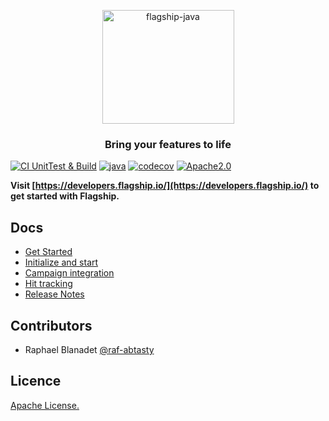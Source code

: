 


<p align="center">

<img  src="https://mk0abtastybwtpirqi5t.kinstacdn.com/wp-content/uploads/picture-solutions-persona-product-flagship.jpg"  width="211"  height="182"  alt="flagship-java"  />

</p>

<h3 align="center">Bring your features to life</h3>

[![CI UnitTest & Build](https://github.com/flagship-io/flagship-java/actions/workflows/ci-test-build.yml/badge.svg?branch=master)](https://github.com/flagship-io/flagship-java/actions/workflows/ci-test-build.yml)
[![java](https://img.shields.io/badge/Java-1.8-blue.svg)]()
[![codecov](https://codecov.io/gh/flagship-io/flagship-java/branch/master/graph/badge.svg?token=UL25AAEEAJ)](https://codecov.io/gh/flagship-io/flagship-java)
[![Apache2.0](https://img.shields.io/badge/License-Apache%202.0-blue.svg)](http://www.apache.org/licenses/LICENSE-2.0)


**Visit [https://developers.flagship.io/](https://developers.flagship.io/) to get started with Flagship.**

## Docs

- [Get Started](https://developers.flagship.io/docs/sdk/java/v1.0#getting-started)
- [Initialize and start](https://developers.flagship.io/docs/sdk/java/v1.0#initialization)
- [Campaign integration](https://developers.flagship.io/docs/sdk/java/v1.0#managing-visitor-campaigns)
- [Hit tracking](https://developers.flagship.io/docs/sdk/java/v1.0#hit-tracking)
- [Release Notes](https://developers.flagship.io/docs/sdk/java/v1.0#release-notes)


## Contributors

- Raphael Blanadet [@raf-abtasty](https://github.com/raf-abtasty)

## Licence

[Apache License.](https://github.com/flagship-io/flagship-java/blob/master/LICENSE)

